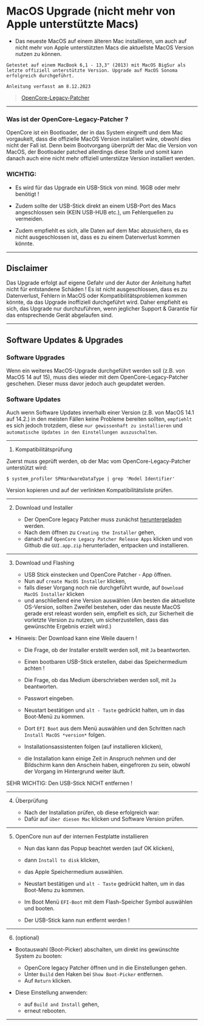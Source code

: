 # MacOS Upgrade (nicht mehr von Apple unterstützte Macs)

- Das neueste MacOS auf einem älteren Mac installieren, um auch auf nicht mehr 
von Apple unterstützten Macs die aktuellste MacOS Version nutzen zu können.


`Getestet auf einem MacBook 6,1 - 13,3" (2013) mit MacOS BigSur als letzte offiziell unterstützte Version.
Upgrade auf MacOS Sonoma erfolgreich durchgeführt.`


`Anleitung verfasst am 8.12.2023`


> [OpenCore-Legacy-Patcher](https://dortania.github.io/OpenCore-Legacy-Patcher/START.html)


---------------------------------------------------------------------------------------------------------------------------------------------


### Was ist der OpenCore-Legacy-Patcher ?

OpenCore ist ein Bootloader, der in das System eingreift und dem Mac vorgaukelt, 
dass die offizielle MacOS Version installiert wäre, obwohl dies nicht der Fall ist.
Denn beim Bootvorgang überprüft der Mac die Version von MacOS, der Bootloader 
patched allerdings diese Stelle und somit kann danach auch eine nicht mehr offiziell 
unterstütze Version installiert werden.


### WICHTIG:
- Es wird für das Upgrade ein USB-Stick von mind. 16GB oder mehr benötigt !
- Zudem sollte der USB-Stick direkt an einem USB-Port des Macs angeschlossen sein (KEIN USB-HUB etc.), um Fehlerquellen zu vermeiden.


- Zudem empfiehlt es sich, alle Daten auf dem Mac abzusichern, da es nicht 
ausgeschlossen ist, dass es zu einem Datenverlust kommen könnte.



---------------------------------------------------------------------------------------------------------------------------------------------


## Disclaimer

Das Upgrade erfolgt auf eigene Gefahr und der Autor der Anleitung haftet nicht für entstandene Schäden !
Es ist nicht ausgeschlossen, dass es zu Datenverlust, Fehlern in MacOS oder Kompatibilitätsproblemen kommen könnte, 
da das Upgrade inoffiziell durchgeführt wird.
Daher empfiehlt es sich, das Upgrade nur durchzuführen, wenn jeglicher Support & Garantie für das entsprechende Gerät abgelaufen sind.


---------------------------------------------------------------------------------------------------------------------------------------------


## Software Updates & Upgrades

### Software Upgrades
Wenn ein weiteres MacOS-Upgrade durchgeführt werden soll (z.B. von MacOS 14 auf 15), muss dies wieder mit dem OpenCore-Legacy-Patcher
geschehen. Dieser muss davor jedoch auch geupdatet werden.

### Software Updates
Auch wenn Software Updates innerhalb einer Version (z.B. von MacOS 14.1 auf 14.2.) in den meisten Fällen keine Probleme bereiten sollten,
`empfiehlt` es sich jedoch trotzdem, diese `nur gewissenhaft zu installieren` und `automatische Updates in den Einstellungen auszuschalten`.


---------------------------------------------------------------------------------------------------------------------------------------------


1. Kompatibilitätsprüfung

Zuerst muss geprüft werden, ob der Mac vom OpenCore-Legacy-Patcher unterstützt wird:

```
$ system_profiler SPHardwareDataType | grep 'Model Identifier'
```

Version kopieren und auf der verlinkten Kompatibilitätsliste prüfen.


---------------------------------------------------------------------------------------------------------------------------------------------


2. Download und Installer

	- Der OpenCore legacy Patcher muss zunächst [heruntergeladen](https://dortania.github.io/OpenCore-Legacy-Patcher/START.html) werden.
	- Nach dem öffnen zu `Creating the Installer` gehen,
	- danach auf `OpenCore Legacy Patcher Release Apps` klicken und von Github die 
	`GUI.app.zip` herunterladen, entpacken und installieren.

---------------------------------------------------------------------------------------------------------------------------------------------


3. Download und Flashing

	- USB Stick einstecken und OpenCore Patcher - App öffnen.
	- Nun auf `create MacOS Installer` klicken,
	- falls dieser Vorgang noch nie durchgeführt wurde, auf `Download MacOS Installer` klicken
	- und anschließend eine Version auswählen (Am besten die aktuellste OS-Version, sollten Zweifel bestehen,
	oder das neuste MacOS gerade erst releast worden sein, empfielt es sich, zur Sicherheit die vorletzte
	Version zu nutzen, um sicherzustellen, dass das gewünschte Ergebnis erzielt wird.) 


- Hinweis:
Der Download kann eine Weile dauern !


	- Die Frage, ob der Installer erstellt werden soll, mit `Ja` beantworten.
	- Einen bootbaren USB-Stick erstellen, dabei das Speichermedium achten !
	- Die Frage, ob das Medium überschrieben werden soll, mit `Ja` beantworten.
	- Passwort eingeben.

	- Neustart bestätigen und `alt - Taste` gedrückt halten, um in das Boot-Menü zu kommen.
	- Dort `EFI Boot` aus dem Menü auswählen und den Schritten nach `Install MacOS *version*` folgen.

	- Installationsassistenten folgen (auf installieren klicken),
	- die Installation kann einige Zeit in Anspruch nehmen und der Bildschirm kann den  Anschein haben, eingefroren zu sein, obwohl der Vorgang im Hintergrund weiter läuft.


SEHR WICHTIG:
	Den USB-Stick NICHT entfernen !


---------------------------------------------------------------------------------------------------------------------------------------------


4. Überprüfung

	- Nach der Installation prüfen, ob diese erfolgreich war:
	- Dafür auf `über diesen Mac` klicken und Software Version prüfen.


---------------------------------------------------------------------------------------------------------------------------------------------


5. OpenCore nun auf der internen Festplatte installieren

	- Nun das kann das Popup beachtet werden (auf OK klicken),
	- dann `Install to disk` klicken,
	- das Apple Speichermedium auswählen.

	- Neustart bestätigen und `alt - Taste` gedrückt halten, um in das Boot-Menu zu kommen.

	- Im Boot Menü `EFI-Boot` mit dem Flash-Speicher Symbol auswählen und booten.



	- Der USB-Stick kann nun entfernt werden !


---------------------------------------------------------------------------------------------------------------------------------------------


6.  (optional)


- Bootauswahl (Boot-Picker) abschalten, um direkt ins gewünschte System zu booten:

	- OpenCore legacy Patcher öffnen und in die Einstellungen gehen.
	- Unter `Build` den Haken bei `Show Boot-Picker` entfernen.
	- Auf `Return` klicken.


- Diese Einstellung anwenden:
	- auf `Build and Install` gehen,
	- erneut rebooten.


---------------------------------------------------------------------------------------------------------------------------------------------
